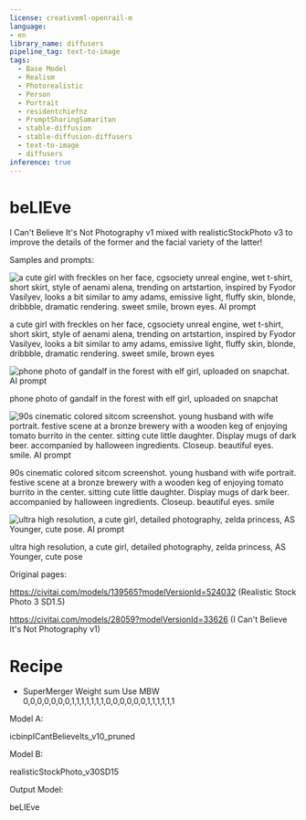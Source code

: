 ```yaml
---
license: creativeml-openrail-m
language:
- en
library_name: diffusers
pipeline_tag: text-to-image
tags:
  - Base Model
  - Realism
  - Photorealistic
  - Person
  - Portrait
  - residentchiefnz
  - PromptSharingSamaritan
  - stable-diffusion
  - stable-diffusion-diffusers
  - text-to-image
  - diffusers
inference: true
---
```


# beLIEve

I Can't Believe It's Not Photography v1 mixed with realisticStockPhoto v3 to improve the details of the former and the facial variety of the latter!

Samples and prompts:

![a cute girl with freckles on her face, cgsociety unreal engine, wet t-shirt, short skirt, style of aenami alena, trending on artstartion, inspired by Fyodor Vasilyev, looks a bit similar to amy adams, emissive light, fluffy skin, blonde, dribbble, dramatic rendering. sweet smile, brown eyes. AI prompt](https://cdn-uploads.huggingface.co/production/uploads/63239b8370edc53f51cd5d42/HyU-I5CW50Fr6ES59WGFV.png)

a cute girl with freckles on her face, cgsociety unreal engine, wet t-shirt, short skirt, style of aenami alena, trending on artstartion, inspired by Fyodor Vasilyev, looks a bit similar to amy adams, emissive light, fluffy skin, blonde, dribbble, dramatic rendering. sweet smile, brown eyes

![phone photo of gandalf in the forest with elf girl, uploaded on snapchat. AI prompt](https://cdn-uploads.huggingface.co/production/uploads/63239b8370edc53f51cd5d42/H2YhZlikSzlkLBHbniqiV.png)

phone photo of gandalf in the forest with elf girl, uploaded on snapchat

![90s cinematic colored sitcom screenshot. young husband with wife portrait. festive scene at a bronze brewery with a wooden keg of enjoying tomato burrito in the center. sitting cute little daughter. Display mugs of dark beer. accompanied by halloween ingredients. Closeup. beautiful eyes. smile. AI prompt](https://cdn-uploads.huggingface.co/production/uploads/63239b8370edc53f51cd5d42/1fBbjhhnGkJ004h-NqHQx.png)

90s cinematic colored sitcom screenshot. young husband with wife portrait. festive scene at a bronze brewery with a wooden keg of enjoying tomato burrito in the center. sitting cute little daughter. Display mugs of dark beer. accompanied by halloween ingredients. Closeup. beautiful eyes. smile

![ultra high resolution, a cute girl, detailed photography, zelda princess, AS Younger, cute pose. AI prompt](https://cdn-uploads.huggingface.co/production/uploads/63239b8370edc53f51cd5d42/YBr_VkELxymmPNXyAvIc3.png)

ultra high resolution, a cute girl, detailed photography, zelda princess, AS Younger, cute pose

Original pages:

https://civitai.com/models/139565?modelVersionId=524032 (Realistic Stock Photo 3 SD1.5)

https://civitai.com/models/28059?modelVersionId=33626 (I Can't Believe It's Not Photography v1)

# Recipe

- SuperMerger Weight sum Use MBW 0,0,0,0,0,0,0,1,1,1,1,1,1,1,0,0,0,0,0,0,1,1,1,1,1,1

Model A: 

icbinpICantBelieveIts_v10_pruned

Model B:

realisticStockPhoto_v30SD15

Output Model:

beLIEve